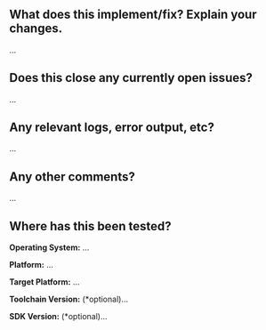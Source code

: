 <!-- Thanks for sending a pull request! Please make sure you click the link above to view the contribution guidelines, then fill out the blanks below. -->

What does this implement/fix? Explain your changes.
---------------------------------------------------
…

Does this close any currently open issues?
------------------------------------------
…


Any relevant logs, error output, etc?
-------------------------------------
<!-- If it’s long, please paste to https://gist.github.com/ and insert the link here. -->
…

Any other comments?
-------------------
…

Where has this been tested?
---------------------------
**Operating System:** …

**Platform:** …

**Target Platform:** …

**Toolchain Version:** (*optional)…

**SDK Version:** (*optional)…